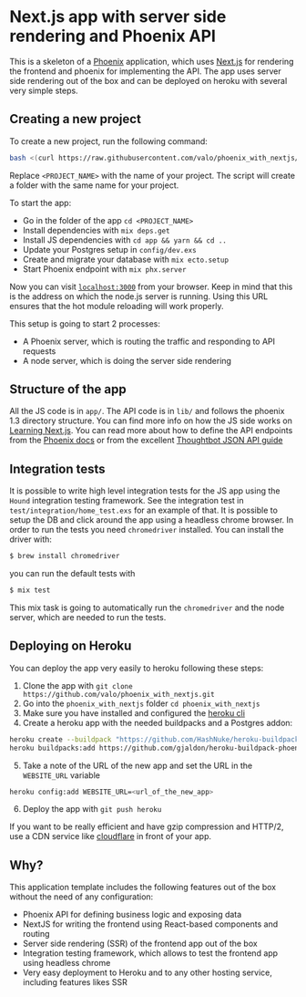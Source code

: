 # Next.js app with server side rendering and Phoenix API

This is a skeleton of a [Phoenix](http://phoenixframework.org) application, which uses
[Next.js](https://zeit.co/blog/next3) for rendering the frontend and phoenix for
implementing the API. The app uses server side rendering out of the box and can be
deployed on heroku with several very simple steps.

## Creating a new project

To create a new project, run the following command:

```bash
bash <(curl https://raw.githubusercontent.com/valo/phoenix_with_nextjs/master/install.sh) <PROJECT_NAME>
```

Replace `<PROJECT_NAME>` with the name of your project. The script will create a folder with the same name for your project.

To start the app:

  * Go in the folder of the app `cd <PROJECT_NAME>`
  * Install dependencies with `mix deps.get`
  * Install JS dependencies with `cd app && yarn && cd ..`
  * Update your Postgres setup in `config/dev.exs`
  * Create and migrate your database with `mix ecto.setup`
  * Start Phoenix endpoint with `mix phx.server`

Now you can visit [`localhost:3000`](http://localhost:3000) from your browser. Keep in
mind that this is the address on which the node.js server is running. Using this URL
ensures that the hot module reloading will work properly.

This setup is going to start 2 processes:
  * A Phoenix server, which is routing the traffic and responding to API requests
  * A node server, which is doing the server side rendering

## Structure of the app

All the JS code is in `app/`. The API code is in `lib/` and follows the phoenix 1.3
directory structure. You can find more info on how the JS side works on [Learning Next.js](https://learnnextjs.com). You can read more about how to define the API
endpoints from the [Phoenix docs](https://hexdocs.pm/phoenix/overview.html) or from the excellent [Thoughtbot JSON API guide](https://robots.thoughtbot.com/building-a-phoenix-json-api)

## Integration tests

It is possible to write high level integration tests for the JS app using the `Hound`
integration testing framework. See the integration test in `test/integration/home_test.exs`
for an example of that. It is possible to setup the DB and click around the app using
a headless chrome browser. In order to run the tests you need `chromedriver` installed.
You can install the driver with:

```bash
$ brew install chromedriver
```

you can run the default tests with

```bash
$ mix test
```

This mix task is going to automatically run the `chromedriver` and the node server,
which are needed to run the tests.

## Deploying on Heroku

You can deploy the app very easily to heroku following these steps:

1. Clone the app with `git clone https://github.com/valo/phoenix_with_nextjs.git`
2. Go into the `phoenix_with_nextjs` folder `cd phoenix_with_nextjs`
3. Make sure you have installed and configured the [heroku cli](https://devcenter.heroku.com/articles/heroku-cli)
4. Create a heroku app with the needed buildpacks and a Postgres addon:

```bash
heroku create --buildpack "https://github.com/HashNuke/heroku-buildpack-elixir.git" --addons heroku-postgresql
heroku buildpacks:add https://github.com/gjaldon/heroku-buildpack-phoenix-static.git
```
5. Take a note of the URL of the new app and set the URL in the `WEBSITE_URL` variable

```bash
heroku config:add WEBSITE_URL=<url_of_the_new_app>
```

6. Deploy the app with `git push heroku`

If you want to be really efficient and have gzip compression and HTTP/2, use a CDN service
like [cloudflare](https://www.cloudflare.com) in front of your app.

## Why?

This application template includes the following features out of the box without the need of any configuration:

* Phoenix API for defining business logic and exposing data
* NextJS for writing the frontend using React-based components and routing
* Server side rendering (SSR) of the frontend app out of the box
* Integration testing framework, which allows to test the frontend app using headless chrome
* Very easy deployment to Heroku and to any other hosting service, including features likes SSR
